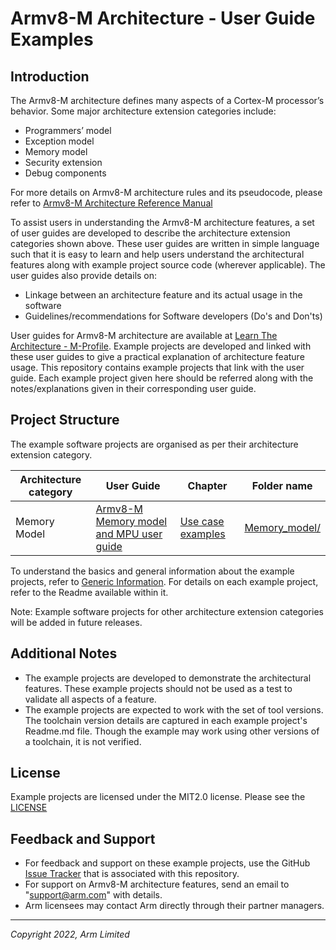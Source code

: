 <!--
SPDX-FileCopyrightText: Copyright 2022 Arm Limited <open-source-office@arm.com>
SPDX-License-Identifier: MIT
-->

# Armv8-M Architecture - User Guide Examples

## Introduction

The Armv8-M architecture defines many aspects of a Cortex-M processor’s behavior. Some major architecture extension categories include:

- Programmers’ model
- Exception model
- Memory model
- Security extension
- Debug components

For more details on Armv8-M architecture rules and its pseudocode, please refer to [Armv8-M Architecture Reference Manual](https://developer.arm.com/documentation/ddi0553/latest) 

To assist users in understanding the Armv8-M architecture features, a set of user guides are developed to describe the architecture extension categories shown above. These user guides are written in simple language such that it is easy to learn and help users understand the architectural features along with example project source code (wherever applicable). The user guides also provide details on: 

- Linkage between an architecture feature and its actual usage in the software 
- Guidelines/recommendations for Software developers (Do's and Don'ts)

User guides for Armv8-M architecture are available at [Learn The Architecture - M-Profile](https://www.arm.com/architecture/learn-the-architecture/m-profile). Example projects are developed and linked with these user guides to give a practical explanation of architecture feature usage. This repository contains example projects that link with the user guide. Each example project given here should be referred along with the notes/explanations given in their corresponding user guide.

## Project Structure

The example software projects are organised as per their architecture extension category.

| Architecture category | User Guide | Chapter | Folder name |
| --------------------- | -----------| --------| ------------| 
| Memory Model  | [Armv8-M Memory model and MPU user guide](https://developer.arm.com/documentation/107565/) | [Use case examples](https://developer.arm.com/documentation/107565/0100/Use-case-examples) | [Memory_model/](https://github.com/ARM-software/m-profile-user-guide-examples/tree/main/Memory_model)

To understand the basics and general information about the example projects, refer to [Generic Information](https://developer.arm.com/documentation/107565/0100/Use-case-examples/Generic-Information). For details on each example project, refer to the Readme available within it.

Note: 
Example software projects for other architecture extension categories will be added in future releases.

## Additional Notes

- The example projects are developed to demonstrate the architectural features. These example projects should not be used as a test to validate all aspects of a feature.
- The example projects are expected to work with the set of tool versions. The toolchain version details are captured in each example project's Readme.md file. Though the example may work using other versions of a toolchain, it is not verified.

## License
Example projects are licensed under the MIT2.0 license. Please see the [LICENSE](LICENSE)

## Feedback and Support

- For feedback and support on these example projects, use the GitHub [Issue Tracker](https://github.com/ARM-software/m-profile-user-guide-examples/issues) that is associated with this repository.
- For support on Armv8-M architecture features, send an email to "support@arm.com" with details.
- Arm licensees may contact Arm directly through their partner managers.


----

*Copyright 2022, Arm Limited*


